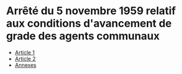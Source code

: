 # Arrêté du 5 novembre 1959 relatif aux conditions d'avancement de grade des agents communaux

- [Article 1](article-1.md)
- [Article 2](article-2.md)
- [Annexes](annexes)
